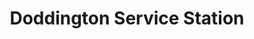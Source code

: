 ---
title: "Doddington Service Station"
url: /doddington/doddington-service-station/
shop: convenience
---